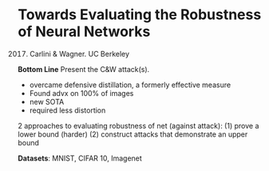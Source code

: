 # Towards Evaluating the Robustness of Neural Networks

2017. Carlini & Wagner. UC Berkeley 

**Bottom Line** Present the C&W attack(s).
- overcame defensive distillation, a formerly effective measure
- Found advx on 100% of images
- new SOTA
- required less distortion

2 approaches to evaluating robustness of net (against attack):
(1) prove a lower bound (harder)
(2) construct attacks that demonstrate an upper bound

**Datasets**: MNIST, CIFAR 10, Imagenet
<!--stackedit_data:
eyJoaXN0b3J5IjpbLTI2MzE2Njc3MiwtMjQwNDY3MTc1XX0=
-->